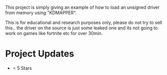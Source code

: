 This project is simply giving an example of how to load an unsigned driver from memory using "KDMAPPER".

This is for educational and research purposes only, please do not try to sell this.. the driver on the source is just 
some leaked one and its not going to work on games like fortnite etc for over 30min.

# Project Updates
- ⭐ 5 Stars 

